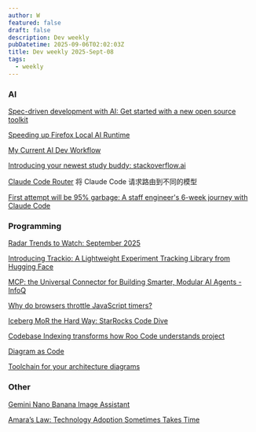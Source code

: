 ```yaml
---
author: W
featured: false
draft: false
description: Dev weekly
pubDatetime: 2025-09-06T02:02:03Z
title: Dev weekly 2025-Sept-08
tags:
  - weekly
---
```


### AI

[]()

[]()

[]()

[]()

[]()

[]()

[]()

[]()

[]()

[]()

[]()

[Spec-driven development with AI: Get started with a new open source toolkit](https://github.blog/ai-and-ml/generative-ai/spec-driven-development-with-ai-get-started-with-a-new-open-source-toolkit/)

[Speeding up Firefox Local AI Runtime](https://blog.mozilla.org/en/firefox/firefox-ai/speeding-up-firefox-local-ai-runtime/)

[My Current AI Dev Workflow](https://steipete.me/posts/2025/optimal-ai-development-workflow)

[Introducing your newest study buddy: stackoverflow.ai](https://stackoverflow.blog/2025/09/02/introducing-your-newest-study-buddy-stackoverflow-ai/)

[]()

[Claude Code Router](https://github.com/musistudio/claude-code-router/blob/main/README_zh.md) 将 Claude Code 请求路由到不同的模型

[First attempt will be 95% garbage: A staff engineer's 6-week journey with Claude Code](https://www.sanity.io/blog/first-attempt-will-be-95-garbage)

[]()

[]()

### Programming

[Radar Trends to Watch: September 2025](https://www.oreilly.com/radar/radar-trends-to-watch-september-2025/)

[]()

[Introducing Trackio: A Lightweight Experiment Tracking Library from Hugging Face](https://huggingface.co/blog/trackio)

[MCP: the Universal Connector for Building Smarter, Modular AI Agents - InfoQ](https://www.infoq.com/articles/mcp-connector-for-building-smarter-modular-ai-agents/)

[]()

[Why do browsers throttle JavaScript timers?](https://nolanlawson.com/2025/08/31/why-do-browsers-throttle-javascript-timers/)

[Iceberg MoR the Hard Way: StarRocks Code Dive](https://medium.com/fresha-data-engineering/iceberg-mor-the-hard-way-starrocks-code-dive-fee5e1be66f5)

[]()

[Codebase Indexing transforms how Roo Code understands project](https://docs.roocode.com/features/codebase-indexing)

[Diagram as Code](https://diagrams.mingrammer.com/)

[Toolchain for your architecture diagrams](https://likec4.dev/)

[]()

[]()

[]()

[]()

[]()

[]()

[]()

[]()

[]()

### Other

[]()

[Gemini Nano Banana Image Assistant](https://chatimg.ai/en)

[Amara’s Law: Technology Adoption Sometimes Takes Time](https://itnext.io/amaras-law-technology-adoption-sometimes-takes-time-e03e1310ba0c)

[]()

[]()

[]()

[]()

[]()

[]()

[]()

[]()

[]()

[]()

[]()

[]()

[]()

[]()

[]()

[]()

[]()

[]()

[]()

[]()

[]()

[]()

[]()

[]()

[]()

[]()
